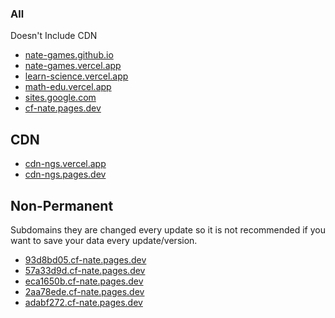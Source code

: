 ### All
Doesn't Include CDN
- [nate-games.github.io](https://nate-games.github.io/)
- [nate-games.vercel.app](https://nate-games.vercel.app)
- [learn-science.vercel.app](https://learn-science.vercel.app/)
- [math-edu.vercel.app](https://math-edu.vercel.app/)
- [sites.google.com](https://sites.google.com/view/nates-unblocked)
- [cf-nate.pages.dev](https://cf-nate.pages.dev/)

## CDN
- [cdn-ngs.vercel.app](https://cdn-ngs.vercel.app/)
- [cdn-ngs.pages.dev](https://cdn-ngs.pages.dev/)

## Non-Permanent
Subdomains they are changed every update so it is not recommended if you want to save your data every update/version.
- [93d8bd05.cf-nate.pages.dev](https://93d8bd05.cf-nate.pages.dev/)
- [57a33d9d.cf-nate.pages.dev](https://57a33d9d.cf-nate.pages.dev/)
- [eca1650b.cf-nate.pages.dev](https://eca1650b.cf-nate.pages.dev/)
- [2aa78ede.cf-nate.pages.dev](https://2aa78ede.cf-nate.pages.dev)
- [adabf272.cf-nate.pages.dev](https://adabf272.cf-nate.pages.dev/)